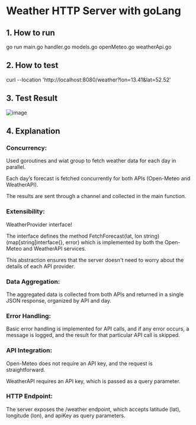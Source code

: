 # Weather HTTP Server with goLang
## 1. How to run
go run main.go handler.go models.go openMeteo.go weatherApi.go

## 2. How to test
curl --location 'http://localhost:8080/weather?lon=13.41&lat=52.52'

## 3. Test Result
![image](https://github.com/user-attachments/assets/3b479aa1-ffd6-4808-a428-cfd91766b986)


## 4. Explanation
### Concurrency:
Used goroutines and wiat group to fetch weather data for each day in parallel.

Each day’s forecast is fetched concurrently for both APIs (Open-Meteo and WeatherAPI).

The results are sent through a channel and collected in the main function.
### Extensibility:
WeatherProvider interface! 

The interface defines the method FetchForecast(lat, lon string) (map[string]interface{}, error) which is implemented by both the Open-Meteo and WeatherAPI services. 

This abstraction ensures that the server doesn't need to worry about the details of each API provider.
    
### Data Aggregation:
The aggregated data is collected from both APIs and returned in a single JSON response, organized by API and day.
    
### Error Handling:
Basic error handling is implemented for API calls, and if any error occurs, a message is logged, and the result for that particular API call is skipped.
    
### API Integration:
Open-Meteo does not require an API key, and the request is straightforward.

WeatherAPI requires an API key, which is passed as a query parameter.
    
### HTTP Endpoint:

The server exposes the /weather endpoint, which accepts latitude (lat), longitude (lon), and apiKey as query parameters.

